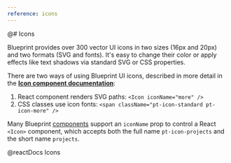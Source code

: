 ```yaml
---
reference: icons
---
```


@# Icons

Blueprint provides over 300 vector UI icons in two sizes (16px and 20px) and two formats (SVG and fonts).
It's easy to change their color or apply effects like text shadows via standard SVG or CSS properties.

There are two ways of using Blueprint UI icons, described in more detail in the
[**Icon component documentation**](#core/components/icon):
1. React component renders SVG paths: `<Icon iconName="more" />`
2. CSS classes use icon fonts: `<span className="pt-icon-standard pt-icon-more" />`

Many Blueprint [components](#core/components) support an `iconName` prop to control a React `<Icon>` component, which accepts both the full name `pt-icon-projects` and the short name `projects`.

@reactDocs Icons

